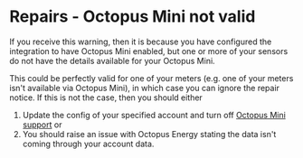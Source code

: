 # Repairs - Octopus Mini not valid

If you receive this warning, then it is because you have configured the integration to have Octopus Mini enabled, but one or more of your sensors do not have the details available for your Octopus Mini.

This could be perfectly valid for one of your meters (e.g. one of your meters isn't available via Octopus Mini), in which case you can ignore the repair notice. If this is not the case, then you should either

1. Update the config of your specified account and turn off [Octopus Mini support](../setup_account.md#home-mini) or 
2. You should raise an issue with Octopus Energy stating the data isn't coming through your account data.